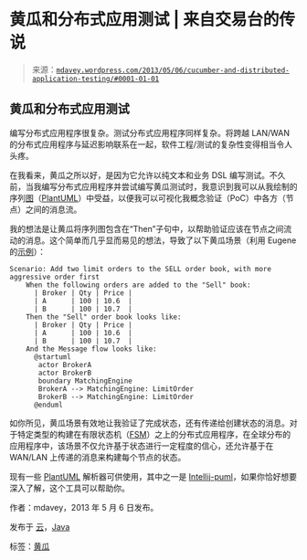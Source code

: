 <!--yml

类别：未分类

日期：2024 年 5 月 18 日 06:25:47

-->

# 黄瓜和分布式应用测试 | 来自交易台的传说

> 来源：[`mdavey.wordpress.com/2013/05/06/cucumber-and-distributed-application-testing/#0001-01-01`](https://mdavey.wordpress.com/2013/05/06/cucumber-and-distributed-application-testing/#0001-01-01)

## 黄瓜和分布式应用测试

编写分布式应用程序很复杂。测试分布式应用程序同样复杂。将跨越 LAN/WAN 的分布式应用程序与延迟影响联系在一起，软件工程/测试的复杂性变得相当令人头疼。

在我看来，黄瓜之所以好，是因为它允许以纯文本和业务 DSL 编写测试。不久前，当我编写分布式应用程序并尝试编写黄瓜测试时，我意识到我可以从我绘制的序列[图](http://www.cs.sjsu.edu/~pearce/modules/lectures/ooa/analysis/ecb.htm)（[PlantUML](http://plantuml.sourceforge.net/sequence.html)）中受益，以便我可以可视化我概念验证（PoC）中各方（节点）之间的消息流。

我的想法是让黄瓜将序列图包含在“Then”子句中，以帮助验证应该在节点之间流动的消息。这个简单而几乎显而易见的想法，导致了以下黄瓜场景（利用 Eugene 的[示例](http://eprystupa.wordpress.com/2012/12/23/prototyping-a-matching-engine-with-scala-and-cucumber/)）：

```
Scenario: Add two limit orders to the SELL order book, with more aggressive order first
    When the following orders are added to the "Sell" book:
      | Broker | Qty | Price |
      | A      | 100 | 10.6  |
      | B      | 100 | 10.7  |
    Then the "Sell" order book looks like:
      | Broker | Qty | Price |
      | A      | 100 | 10.6  |
      | B      | 100 | 10.7  |
    And the Message flow looks like:
      @startuml
       actor BrokerA
       actor BrokerB
       boundary MatchingEngine
       BrokerA --> MatchingEngine: LimitOrder
       BrokerB --> MatchingEngine: LimitOrder
      @enduml

```

如你所见，黄瓜场景有效地让我验证了完成状态，还有传递给创建状态的消息。对于特定类型的构建在有限状态机（[FSM](https://en.wikipedia.org/wiki/Finite-state_machine)）之上的分布式应用程序，在全球分布的应用程序中，该场景不仅允许基于状态进行一定程度的信心，还允许基于在 WAN/LAN 上传递的消息来构建每个节点的状态。

现有一些 [PlantUML](http://plantuml.sourceforge.net/sequence.html) 解析器可供使用，其中之一是 [Intellij-puml](https://github.com/Stefku/intellij-puml)，如果你恰好想要深入了解，这个工具可以帮助你。

作者：mdavey，2013 年 5 月 6 日发布。

发布于 [云](https://mdavey.wordpress.com/category/hpc/cloud/)，[Java](https://mdavey.wordpress.com/category/languages/java/)

标签：[黄瓜](https://mdavey.wordpress.com/tag/cucumber/)
